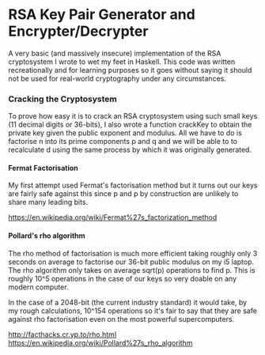 # RSA Key Pair Generator and Encrypter/Decrypter

A very basic (and massively insecure) implementation of the RSA cryptosystem I wrote to wet my feet in Haskell. This code was written recreationally and for learning purposes so it goes without saying it should not be used for real-world cryptography under any circumstances.

### Cracking the Cryptosystem

To prove how easy it is to crack an RSA cryptosystem using such small keys (11 decimal digits or 36-bits), I also wrote a function crackKey to obtain the private key given the public exponent and modulus. All we have to do is factorise n into its prime components p and q and we will be able to to recalculate d using the same process by which it was originally generated.

#### Fermat Factorisation

My first attempt used Fermat's factorisation method but it turns out our keys are fairly safe against this since p and p by construction are unlikely to share many leading bits.

https://en.wikipedia.org/wiki/Fermat%27s_factorization_method

#### Pollard's rho algorithm

The rho method of factorisation is much more efficient taking roughly only 3 seconds on average to factorise our 36-bit public modulus on my i5 laptop. The rho algorithm only takes on average sqrt(p) operations to find p. This is roughly 10^5 operations in the case of our keys so very doable on any modern computer. 

In the case of a 2048-bit (the current industry standard) it would take, by my rough calculations, 10^154 operations so it's fair to say that they are safe against rho factorisation even on the most powerful supercomputers.

http://facthacks.cr.yp.to/rho.html
https://en.wikipedia.org/wiki/Pollard%27s_rho_algorithm